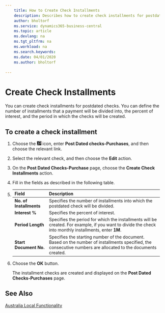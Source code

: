 ```yaml
---
    title: How to Create Check Installments
    description: Describes how to create check installments for postdated checks, define the number of installments that a payment will be divided into, the percent of interest, and the period in which the checks will be created.
    author: bholtorf
    ms.service: dynamics365-business-central
    ms.topic: article
    ms.devlang: na
    ms.tgt_pltfrm: na
    ms.workload: na
    ms.search.keywords:
    ms.date: 04/01/2020
    ms.author: bholtorf

---
```

# Create Check Installments
You can create check installments for postdated checks. You can define the number of installments that a payment will be divided into, the percent of interest, and the period in which the checks will be created.  

## To create a check installment  

1.  Choose the ![Search for Page or Report](../../media/ui-search/search_small.png "Search for Page or Report icon") icon, enter **Post Dated checks-Purchases**, and then choose the relevant link.  
2.  Select the relevant check, and then choose the **Edit** action.  
3.  On the **Post Dated Checks-Purchase** page, choose the **Create Check Installments** action.  
4.  Fill in the fields as described in the following table.  

5.  |Field|Description|  
    |---------------------------------|---------------------------------------|  
    |**No. of Installments**|Specifies the number of installments into which the postdated check will be divided.|  
    |**Interest %**|Specifies the percent of interest.|  
    |**Period Length**|Specifies the period for which the installments will be created. For example, if you want to divide the check into monthly installments, enter **1M**.|  
    |**Start Document No.**|Specifies the starting number of the document. Based on the number of installments specified, the consecutive numbers are allocated to the documents created.|  

6.  Choose the **OK** button.  

     The installment checks are created and displayed on the **Post Dated Checks-Purchases** page.

## See Also
[Australia Local Functionality](australia-local-functionality.md)
